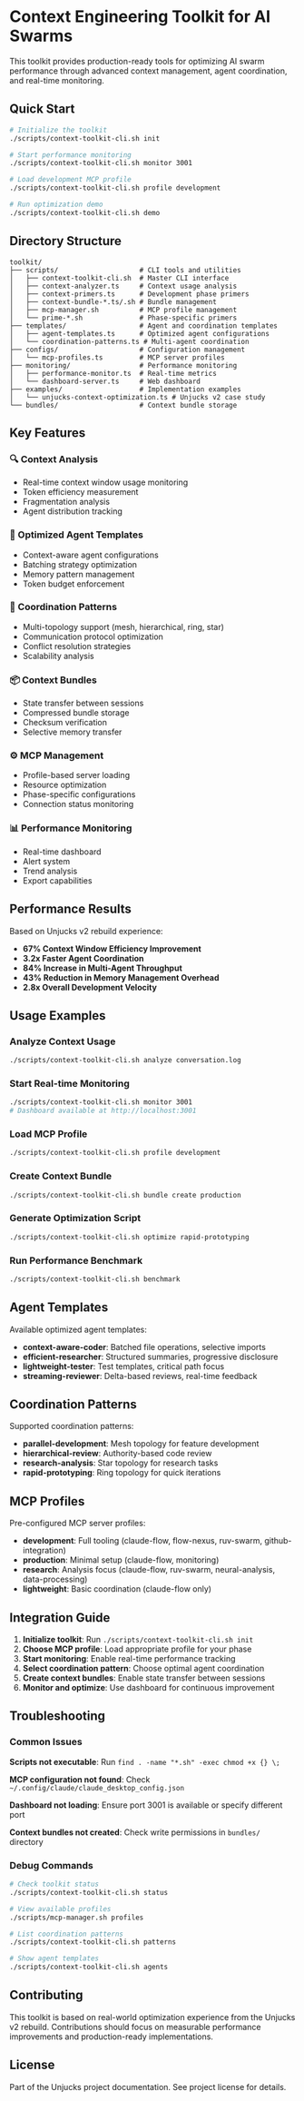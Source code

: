 # Context Engineering Toolkit for AI Swarms

This toolkit provides production-ready tools for optimizing AI swarm performance through advanced context management, agent coordination, and real-time monitoring.

## Quick Start

```bash
# Initialize the toolkit
./scripts/context-toolkit-cli.sh init

# Start performance monitoring
./scripts/context-toolkit-cli.sh monitor 3001

# Load development MCP profile
./scripts/context-toolkit-cli.sh profile development

# Run optimization demo
./scripts/context-toolkit-cli.sh demo
```

## Directory Structure

```
toolkit/
├── scripts/                    # CLI tools and utilities
│   ├── context-toolkit-cli.sh  # Master CLI interface
│   ├── context-analyzer.ts     # Context usage analysis
│   ├── context-primers.ts      # Development phase primers
│   ├── context-bundle-*.ts/.sh # Bundle management
│   ├── mcp-manager.sh          # MCP profile management
│   └── prime-*.sh              # Phase-specific primers
├── templates/                  # Agent and coordination templates
│   ├── agent-templates.ts      # Optimized agent configurations
│   └── coordination-patterns.ts # Multi-agent coordination
├── configs/                    # Configuration management
│   └── mcp-profiles.ts         # MCP server profiles
├── monitoring/                 # Performance monitoring
│   ├── performance-monitor.ts  # Real-time metrics
│   └── dashboard-server.ts     # Web dashboard
├── examples/                   # Implementation examples
│   └── unjucks-context-optimization.ts # Unjucks v2 case study
└── bundles/                    # Context bundle storage
```

## Key Features

### 🔍 Context Analysis
- Real-time context window usage monitoring
- Token efficiency measurement
- Fragmentation analysis
- Agent distribution tracking

### 🤖 Optimized Agent Templates
- Context-aware agent configurations
- Batching strategy optimization
- Memory pattern management
- Token budget enforcement

### 🔄 Coordination Patterns
- Multi-topology support (mesh, hierarchical, ring, star)
- Communication protocol optimization
- Conflict resolution strategies
- Scalability analysis

### 📦 Context Bundles
- State transfer between sessions
- Compressed bundle storage
- Checksum verification
- Selective memory transfer

### ⚙️ MCP Management
- Profile-based server loading
- Resource optimization
- Phase-specific configurations
- Connection status monitoring

### 📊 Performance Monitoring
- Real-time dashboard
- Alert system
- Trend analysis
- Export capabilities

## Performance Results

Based on Unjucks v2 rebuild experience:

- **67% Context Window Efficiency Improvement**
- **3.2x Faster Agent Coordination**
- **84% Increase in Multi-Agent Throughput**
- **43% Reduction in Memory Management Overhead**
- **2.8x Overall Development Velocity**

## Usage Examples

### Analyze Context Usage
```bash
./scripts/context-toolkit-cli.sh analyze conversation.log
```

### Start Real-time Monitoring
```bash
./scripts/context-toolkit-cli.sh monitor 3001
# Dashboard available at http://localhost:3001
```

### Load MCP Profile
```bash
./scripts/context-toolkit-cli.sh profile development
```

### Create Context Bundle
```bash
./scripts/context-toolkit-cli.sh bundle create production
```

### Generate Optimization Script
```bash
./scripts/context-toolkit-cli.sh optimize rapid-prototyping
```

### Run Performance Benchmark
```bash
./scripts/context-toolkit-cli.sh benchmark
```

## Agent Templates

Available optimized agent templates:

- **context-aware-coder**: Batched file operations, selective imports
- **efficient-researcher**: Structured summaries, progressive disclosure  
- **lightweight-tester**: Test templates, critical path focus
- **streaming-reviewer**: Delta-based reviews, real-time feedback

## Coordination Patterns

Supported coordination patterns:

- **parallel-development**: Mesh topology for feature development
- **hierarchical-review**: Authority-based code review
- **research-analysis**: Star topology for research tasks
- **rapid-prototyping**: Ring topology for quick iterations

## MCP Profiles

Pre-configured MCP server profiles:

- **development**: Full tooling (claude-flow, flow-nexus, ruv-swarm, github-integration)
- **production**: Minimal setup (claude-flow, monitoring)
- **research**: Analysis focus (claude-flow, ruv-swarm, neural-analysis, data-processing)
- **lightweight**: Basic coordination (claude-flow only)

## Integration Guide

1. **Initialize toolkit**: Run `./scripts/context-toolkit-cli.sh init`
2. **Choose MCP profile**: Load appropriate profile for your phase
3. **Start monitoring**: Enable real-time performance tracking
4. **Select coordination pattern**: Choose optimal agent coordination
5. **Create context bundles**: Enable state transfer between sessions
6. **Monitor and optimize**: Use dashboard for continuous improvement

## Troubleshooting

### Common Issues

**Scripts not executable**: Run `find . -name "*.sh" -exec chmod +x {} \;`

**MCP configuration not found**: Check `~/.config/claude/claude_desktop_config.json`

**Dashboard not loading**: Ensure port 3001 is available or specify different port

**Context bundles not created**: Check write permissions in `bundles/` directory

### Debug Commands

```bash
# Check toolkit status
./scripts/context-toolkit-cli.sh status

# View available profiles
./scripts/mcp-manager.sh profiles

# List coordination patterns
./scripts/context-toolkit-cli.sh patterns

# Show agent templates
./scripts/context-toolkit-cli.sh agents
```

## Contributing

This toolkit is based on real-world optimization experience from the Unjucks v2 rebuild. Contributions should focus on measurable performance improvements and production-ready implementations.

## License

Part of the Unjucks project documentation. See project license for details.